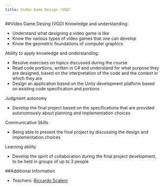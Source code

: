 ```yaml
---
title: Video Game Design (VGD)
---
```


##Video Game Desing (VGD)
Knowledge and understanding:

* Understand what designing a video game is like
* Know the various types of video games that one can develop
* Know the geometric foundations of computer graphics

Ability to apply knowledge and understanding:

* Resolve exercises on topics discussed during the course
* Read code portions, written in C# and understand for what purpose they are designed, based on the interpretation of the code and the context in which they are
* Design an application based on the Unity development platform based on existing code specification and portions

Judgment autonomy

* Develop the final project based on the specifications that are provided autonomously about planning and implementation choices

Communicative Skills

* Being able to present the final project by discussing the design and implementation choices

Learning ability

* Develop the spirit of collaboration during the final project development, to be held in groups of up to 3 people

##Additional Information
* Teachers: [Riccardo Scateni](https://people.unica.it/riccardoscateni/)
